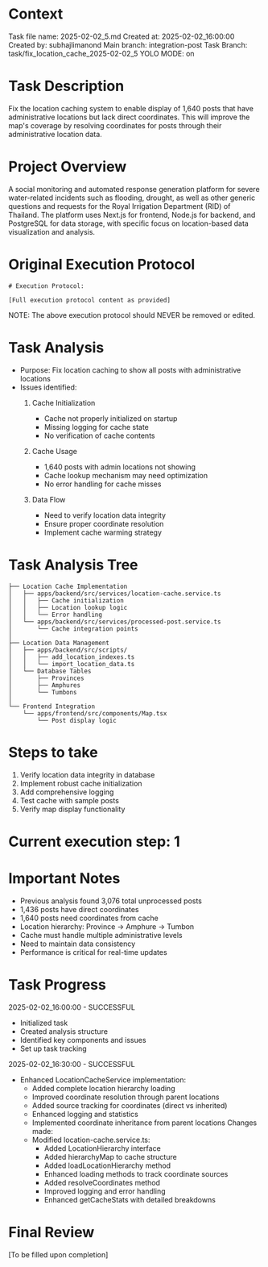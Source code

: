 # Context
Task file name: 2025-02-02_5.md
Created at: 2025-02-02_16:00:00
Created by: subhajlimanond
Main branch: integration-post
Task Branch: task/fix_location_cache_2025-02-02_5
YOLO MODE: on

# Task Description
Fix the location caching system to enable display of 1,640 posts that have administrative locations but lack direct coordinates. This will improve the map's coverage by resolving coordinates for posts through their administrative location data.

# Project Overview
A social monitoring and automated response generation platform for severe water-related incidents such as flooding, drought, as well as other generic questions and requests for the Royal Irrigation Department (RID) of Thailand. The platform uses Next.js for frontend, Node.js for backend, and PostgreSQL for data storage, with specific focus on location-based data visualization and analysis.

# Original Execution Protocol
```
# Execution Protocol:

[Full execution protocol content as provided]
```

NOTE: The above execution protocol should NEVER be removed or edited.

# Task Analysis
- Purpose: Fix location caching to show all posts with administrative locations
- Issues identified:
  1. Cache Initialization
     - Cache not properly initialized on startup
     - Missing logging for cache state
     - No verification of cache contents
  
  2. Cache Usage
     - 1,640 posts with admin locations not showing
     - Cache lookup mechanism may need optimization
     - No error handling for cache misses
  
  3. Data Flow
     - Need to verify location data integrity
     - Ensure proper coordinate resolution
     - Implement cache warming strategy

# Task Analysis Tree
```
├── Location Cache Implementation
│   ├── apps/backend/src/services/location-cache.service.ts
│   │   ├── Cache initialization
│   │   ├── Location lookup logic
│   │   └── Error handling
│   └── apps/backend/src/services/processed-post.service.ts
│       └── Cache integration points
│
├── Location Data Management
│   ├── apps/backend/src/scripts/
│   │   ├── add_location_indexes.ts
│   │   └── import_location_data.ts
│   └── Database Tables
│       ├── Provinces
│       ├── Amphures
│       └── Tumbons
│
└── Frontend Integration
    └── apps/frontend/src/components/Map.tsx
        └── Post display logic
```

# Steps to take
1. Verify location data integrity in database
2. Implement robust cache initialization
3. Add comprehensive logging
4. Test cache with sample posts
5. Verify map display functionality

# Current execution step: 1

# Important Notes
- Previous analysis found 3,076 total unprocessed posts
- 1,436 posts have direct coordinates
- 1,640 posts need coordinates from cache
- Location hierarchy: Province -> Amphure -> Tumbon
- Cache must handle multiple administrative levels
- Need to maintain data consistency
- Performance is critical for real-time updates

# Task Progress
2025-02-02_16:00:00 - SUCCESSFUL
- Initialized task
- Created analysis structure
- Identified key components and issues
- Set up task tracking

2025-02-02_16:30:00 - SUCCESSFUL
- Enhanced LocationCacheService implementation:
  - Added complete location hierarchy loading
  - Improved coordinate resolution through parent locations
  - Added source tracking for coordinates (direct vs inherited)
  - Enhanced logging and statistics
  - Implemented coordinate inheritance from parent locations
  Changes made:
  - Modified location-cache.service.ts:
    - Added LocationHierarchy interface
    - Added hierarchyMap to cache structure
    - Added loadLocationHierarchy method
    - Enhanced loading methods to track coordinate sources
    - Added resolveCoordinates method
    - Improved logging and error handling
    - Enhanced getCacheStats with detailed breakdowns

# Final Review
[To be filled upon completion] 
